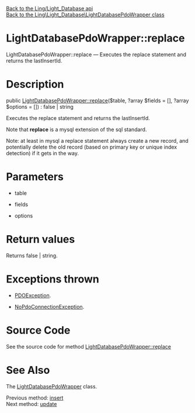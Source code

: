 [Back to the Ling/Light_Database api](https://github.com/lingtalfi/Light_Database/blob/master/doc/api/Ling/Light_Database.md)<br>
[Back to the Ling\Light_Database\LightDatabasePdoWrapper class](https://github.com/lingtalfi/Light_Database/blob/master/doc/api/Ling/Light_Database/LightDatabasePdoWrapper.md)


LightDatabasePdoWrapper::replace
================



LightDatabasePdoWrapper::replace — Executes the replace statement and returns the lastInsertId.




Description
================


public [LightDatabasePdoWrapper::replace](https://github.com/lingtalfi/Light_Database/blob/master/doc/api/Ling/Light_Database/LightDatabasePdoWrapper/replace.md)($table, ?array $fields = [], ?array $options = []) : false | string




Executes the replace statement and returns the lastInsertId.

Note that **replace** is a mysql extension of the sql standard.

Note: at least in mysql a replace statement always create a new record,
and potentially delete the old record (based on primary key or unique index detection)
if it gets in the way.




Parameters
================


- table

    

- fields

    

- options

    


Return values
================

Returns false | string.


Exceptions thrown
================

- [PDOException](https://www.php.net/manual/en/class.pdoexception.php).&nbsp;

- [NoPdoConnectionException](https://github.com/lingtalfi/SimplePdoWrapper/blob/master/Exception/NoPdoConnectionException.php).&nbsp;







Source Code
===========
See the source code for method [LightDatabasePdoWrapper::replace](https://github.com/lingtalfi/Light_Database/blob/master/LightDatabasePdoWrapper.php#L182-L186)


See Also
================

The [LightDatabasePdoWrapper](https://github.com/lingtalfi/Light_Database/blob/master/doc/api/Ling/Light_Database/LightDatabasePdoWrapper.md) class.

Previous method: [insert](https://github.com/lingtalfi/Light_Database/blob/master/doc/api/Ling/Light_Database/LightDatabasePdoWrapper/insert.md)<br>Next method: [update](https://github.com/lingtalfi/Light_Database/blob/master/doc/api/Ling/Light_Database/LightDatabasePdoWrapper/update.md)<br>

